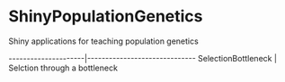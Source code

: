 # ShinyPopulationGenetics
Shiny applications for teaching population genetics

---------------------|------------------------------
SelectionBottleneck  | Selction through a bottleneck                
